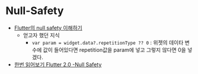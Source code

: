 # Null-Safety

- [Flutter의 null safety 이해하기](https://medium.com/flutter-korea/flutter%EC%9D%98-null-safety-%EC%9D%B4%ED%95%B4%ED%95%98%EA%B8%B0-dd4ee1f7d6a5)
  - 얻고자 했던 지식
    - `var param = widget.data?.repetitionType ?? 0` : 위젯의 데이타 변수에 값이 들어있다면 repetition값을 param에 넣고 그렇지 않다면 0을 넣겠다.
- [한번 읽어보기 Flutter 2.0 -Null Safety](https://kkangsnote.tistory.com/98)
